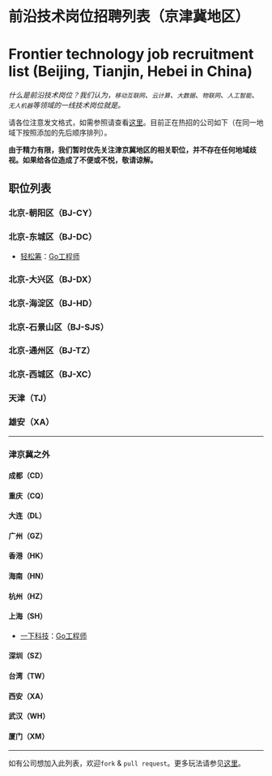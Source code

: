 # 前沿技术岗位招聘列表（京津冀地区）
# Frontier technology job recruitment list (Beijing, Tianjin, Hebei in China)

*什么是前沿技术岗位？我们认为，`移动互联网`、`云计算`、`大数据`、`物联网`、`人工智能`、`无人机器`等领域的一线技术岗位就是。*

请各位注意发文格式，如需参照请查看[这里](https://github.com/GoHackers/jobs/blob/master/recruit_template.md)。目前正在热招的公司如下（在同一地域下按照添加的先后顺序排列）。

**由于精力有限，我们暂时优先关注津京冀地区的相关职位，并不存在任何地域歧视。如果给各位造成了不便或不悦，敬请谅解。**

## 职位列表

### 北京-朝阳区（BJ-CY）

### 北京-东城区（BJ-DC）
- [轻松筹](https://www.qschou.com)：[Go工程师](https://github.com/GoHackers/jobs/issues/2)

### 北京-大兴区（BJ-DX）

### 北京-海淀区（BJ-HD）

### 北京-石景山区（BJ-SJS）

### 北京-通州区（BJ-TZ）

### 北京-西城区（BJ-XC）

### 天津（TJ）

### 雄安（XA）

---------------

### 津京冀之外

#### 成都（CD）

#### 重庆（CQ）

#### 大连（DL）

#### 广州（GZ）

#### 香港（HK）

#### 海南（HN）

#### 杭州（HZ）

#### 上海（SH）
- [一下科技](http://www.yixia.com/)：[Go工程师](https://github.com/GoHackers/jobs/issues/3)

#### 深圳（SZ）

#### 台湾（TW）

#### 西安（XA）

#### 武汉（WH）

#### 厦门（XM）

---------------

如有公司想加入此列表，欢迎`fork` & `pull request`。更多玩法请参见[这里](https://github.com/GoHackers/jobs/blob/master/how_to_play.md)。

